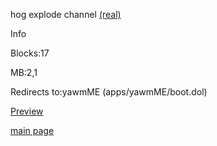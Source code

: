 hog explode channel [(real)](https://idkwhereisthisname.github.io/dwnlds-dir/hogexplodech.wad)

Info

Blocks:17

MB:2,1

Redirects to:yawmME (apps/yawmME/boot.dol)

[Preview](https://youtu.be/SG3OyeMO00o)

[main page](https://idkwhereisthisname.github.io)
